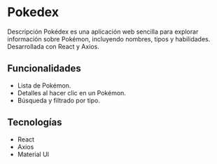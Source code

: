 # Pokedex 
Descripción
Pokédex es una aplicación web sencilla para explorar información sobre Pokémon, incluyendo nombres, tipos y habilidades. Desarrollada con React y Axios.

## Funcionalidades
- Lista de Pokémon.
- Detalles al hacer clic en un Pokémon.
- Búsqueda y filtrado por tipo.

## Tecnologías
- React
- Axios
- Material UI
